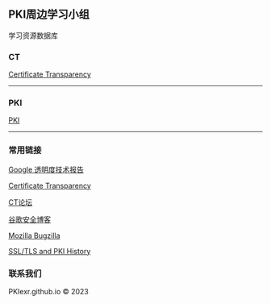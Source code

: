 ## PKI周边学习小组

学习资源数据库

### CT

[Certificate Transparency](./ct.md)

---

### PKI

[PKI](./pki.md)

---

### 常用链接

[Google 透明度技术报告](https://transparencyreport.google.com)

[Certificate Transparency](https://chromium.googlesource.com/chromium/src/+/refs/heads/main/net/docs/certificate-transparency.md)

[CT论坛](https://groups.google.com/g/certificate-transparency)

[谷歌安全博客](https://security.googleblog.com/)

[Mozilla Bugzilla](https://bugzilla.mozilla.org/home)

[SSL/TLS and PKI History](https://www.feistyduck.com/ssl-tls-and-pki-history/)

### 联系我们
PKIexr.github.io © 2023
